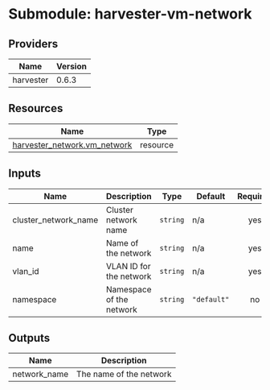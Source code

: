 # Submodule: harvester-vm-network

<!-- BEGIN_TF_DOCS -->
## Providers

| Name | Version |
|------|---------|
| harvester | 0.6.3 |



## Resources

| Name | Type |
|------|------|
| [harvester_network.vm_network](https://registry.terraform.io/providers/harvester/harvester/0.6.3/docs/resources/network) | resource |

## Inputs

| Name | Description | Type | Default | Required |
|------|-------------|------|---------|:--------:|
| cluster_network_name | Cluster network name | `string` | n/a | yes |
| name | Name of the network | `string` | n/a | yes |
| vlan_id | VLAN ID for the network | `string` | n/a | yes |
| namespace | Namespace of the network | `string` | `"default"` | no |

## Outputs

| Name | Description |
|------|-------------|
| network_name | The name of the network |
<!-- END_TF_DOCS -->
